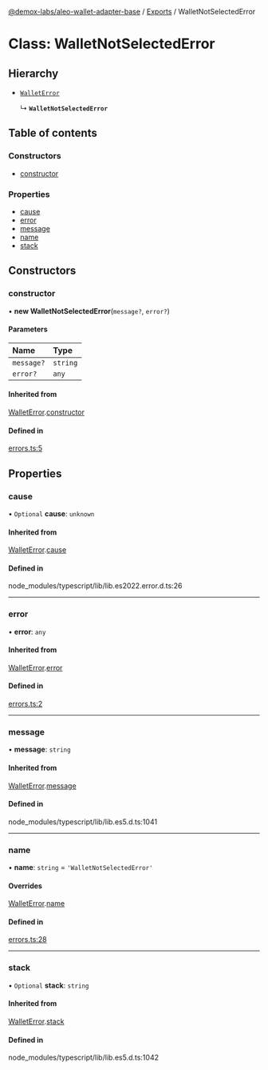[@demox-labs/aleo-wallet-adapter-base](../README.md) / [Exports](../modules.md) / WalletNotSelectedError

# Class: WalletNotSelectedError

## Hierarchy

- [`WalletError`](WalletError.md)

  ↳ **`WalletNotSelectedError`**

## Table of contents

### Constructors

- [constructor](WalletNotSelectedError.md#constructor)

### Properties

- [cause](WalletNotSelectedError.md#cause)
- [error](WalletNotSelectedError.md#error)
- [message](WalletNotSelectedError.md#message)
- [name](WalletNotSelectedError.md#name)
- [stack](WalletNotSelectedError.md#stack)

## Constructors

### constructor

• **new WalletNotSelectedError**(`message?`, `error?`)

#### Parameters

| Name | Type |
| :------ | :------ |
| `message?` | `string` |
| `error?` | `any` |

#### Inherited from

[WalletError](WalletError.md).[constructor](WalletError.md#constructor)

#### Defined in

[errors.ts:5](https://github.com/demox-labs/leo-wallet-adapter/blob/0449b28/packages/core/base/errors.ts#L5)

## Properties

### cause

• `Optional` **cause**: `unknown`

#### Inherited from

[WalletError](WalletError.md).[cause](WalletError.md#cause)

#### Defined in

node_modules/typescript/lib/lib.es2022.error.d.ts:26

___

### error

• **error**: `any`

#### Inherited from

[WalletError](WalletError.md).[error](WalletError.md#error)

#### Defined in

[errors.ts:2](https://github.com/demox-labs/leo-wallet-adapter/blob/0449b28/packages/core/base/errors.ts#L2)

___

### message

• **message**: `string`

#### Inherited from

[WalletError](WalletError.md).[message](WalletError.md#message)

#### Defined in

node_modules/typescript/lib/lib.es5.d.ts:1041

___

### name

• **name**: `string` = `'WalletNotSelectedError'`

#### Overrides

[WalletError](WalletError.md).[name](WalletError.md#name)

#### Defined in

[errors.ts:28](https://github.com/demox-labs/leo-wallet-adapter/blob/0449b28/packages/core/base/errors.ts#L28)

___

### stack

• `Optional` **stack**: `string`

#### Inherited from

[WalletError](WalletError.md).[stack](WalletError.md#stack)

#### Defined in

node_modules/typescript/lib/lib.es5.d.ts:1042
